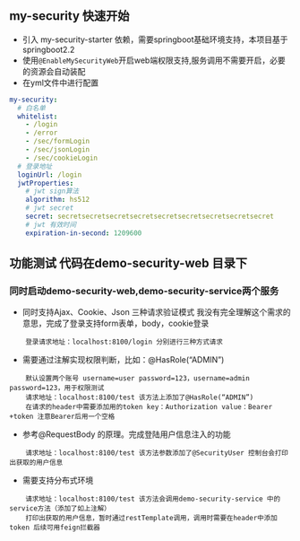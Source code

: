 ## my-security 快速开始
* 引入 my-security-starter 依赖，需要springboot基础环境支持，本项目基于springboot2.2
* 使用`@EnableMySecurityWeb`开启web端权限支持,服务调用不需要开启，必要的资源会自动装配
* 在yml文件中进行配置
```yml
my-security:
  # 白名单
  whitelist:
    - /login
    - /error
    - /sec/formLogin
    - /sec/jsonLogin
    - /sec/cookieLogin
  # 登录地址
  loginUrl: /login
  jwtProperties:
    # jwt sign算法
    algorithm: hs512
    # jwt secret
    secret: secretsecretsecretsecretsecretsecretsecretsecretsecret
    # jwt 有效时间
    expiration-in-second: 1209600
```
## 功能测试 代码在demo-security-web 目录下
### 同时启动demo-security-web,demo-security-service两个服务
* 同时支持Ajax、Cookie、Json 三种请求验证模式 我没有完全理解这个需求的意思，完成了登录支持form表单，body，cookie登录
```shell
    登录请求地址：localhost:8100/login 分别进行三种方式请求
```
* 需要通过注解实现权限判断，比如：@HasRole(“ADMIN”) 
```shell
    默认设置两个账号 username=user password=123，username=admin password=123，用于权限测试
    请求地址：localhost:8100/test 该方法上添加了@HasRole(“ADMIN”)
    在请求的header中需要添加用的token key：Authorization value：Bearer +token 注意Bearer后用一个空格
```
* 参考@RequestBody 的原理。完成登陆用户信息注入的功能
```shell
    请求地址：localhost:8100/test 该方法参数添加了@SecurityUser 控制台会打印出获取的用户信息
```
* 需要支持分布式环境
```shell
    请求地址：localhost:8100/test 该方法会调用demo-security-service 中的service方法（添加了如上注解）
    打印出获取的用户信息，暂时通过restTemplate调用，调用时需要在header中添加token 后续可用feign拦截器
```
